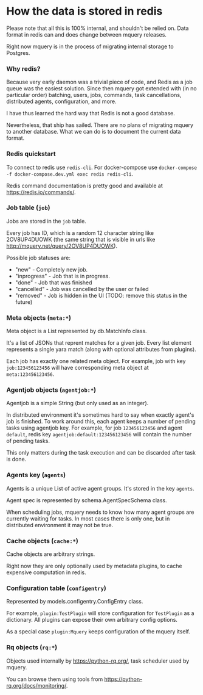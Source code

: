 # How the data is stored in redis

Please note that all this is 100% internal, and shouldn't be relied on.
Data format in redis can and does change between mquery releases.

Right now mquery is in the process of migrating internal storage to Postgres.

### Why redis?

Because very early daemon was a trivial piece of code, and Redis as a job
queue was the easiest solution. Since then mquery got extended with (in
no particular order) batching, users, jobs, commands, task cancellations,
distributed agents, configuration, and more.

I have thus learned the hard way that Redis is not a good database.

Nevertheless, that ship has sailed. There are no plans of migrating mquery
to another database. What we can do is to document the current data format.

### Redis quickstart

To connect to redis use `redis-cli`. For docker-compose use
`docker-compose -f docker-compose.dev.yml exec redis redis-cli`.

Redis command documentation is pretty good and available at https://redis.io/commands/.

### Job table (`job`)

Jobs are stored in the `job` table.

Every job has ID, which is a random 12 character string like 2OV8UP4DUOWK (the
same string that is visible in urls like http://mquery.net/query/2OV8UP4DUOWK).

Possible job statuses are:

* "new" - Completely new job.
* "inprogress" - Job that is in progress.
* "done" - Job that was finished
* "cancelled" - Job was cancelled by the user or failed
* "removed" - Job is hidden in the UI (TODO: remove this status in the future)

### Meta objects (`meta:*`)

Meta object is a List represented by db.MatchInfo class.

It's a list of JSONs that reprent matches for a given job. Every list element
represents a single yara match (along with optional attributes from plugins).

Each job has exactly one related meta object. For example, job with key
`job:123456123456` will have corresponding meta object at `meta:123456123456`.

### Agentjob objects (`agentjob:*`)

Agentjob is a simple String (but only used as an integer).

In distributed environment it's sometimes hard to say when exactly agent's job
is finished. To work around this, each agent keeps a number of pending tasks
using agentjob key. For example, for job `123456123456` and agent `default`, redis key
`agentjob:default:123456123456` will contain the number of pending tasks.

This only matters during the task execution and can be discarded after task is done.

### Agents key (`agents`)

Agents is a unique List of active agent groups. It's stored in the key `agents`.  

Agent spec is represented by schema.AgentSpecSchema class.

When scheduling jobs, mquery needs to know how many agent groups are currently
waiting for tasks. In most cases there is only one, but in distributed environment
it may not be true.

### Cache objects (`cache:*`)

Cache objects are arbitrary strings.

Right now they are only optionally used by metadata plugins, to
cache expensive computation in redis.

### Configuration table (`configentry`)

Represented by models.configentry.ConfigEntry class.

For example, `plugin:TestPlugin` will store configuration for `TestPlugin` as a
dictionary. All plugins can expose their own arbitrary config options.

As a special case `plugin:Mquery` keeps configuration of the mquery itself.

### Rq objects (`rq:*`)

Objects used internally by https://python-rq.org/, task scheduler used by mquery. 

You can browse them using tools from https://python-rq.org/docs/monitoring/.
